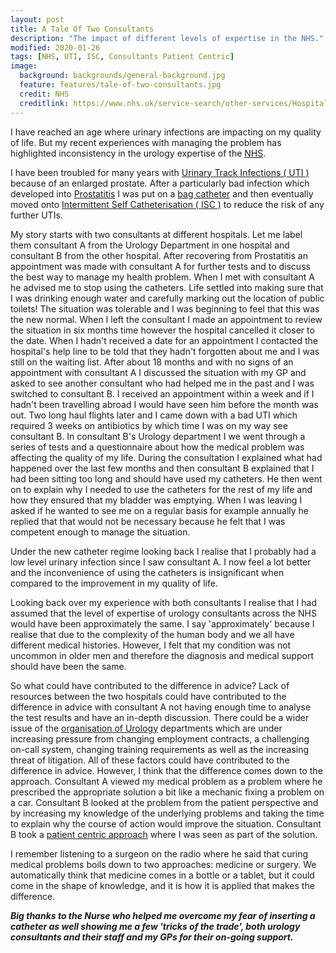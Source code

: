 ```yaml
---
layout: post
title: A Tale Of Two Consultants
description: "The impact of different levels of expertise in the NHS."
modified: 2020-01-26
tags: [NHS, UTI, ISC, Consultants Patient Centric]
image:
  background: backgrounds/general-background.jpg
  feature: features/tale-of-two-consultants.jpg
  credit: NHS
  creditlink: https://www.nhs.uk/service-search/other-services/Hospital/LocationSearch/8/Consultants
---
```

I have reached an age where urinary infections are impacting on my quality of life. But my recent experiences with managing the problem has highlighted inconsistency in the urology expertise of the [NHS](https://www.nhs.uk/).

I have been troubled for many years with [Urinary Track Infections ( UTI )](https://www.nhs.uk/conditions/urinary-tract-infections-utis/) because of an enlarged prostate. After a particularly bad infection which developed into [Prostatitis](https://www.nhs.uk/conditions/prostatitis/) I was put on a [bag catheter](https://dtinblack.github.io/medical-device-difference/) and then eventually moved onto [Intermittent Self Catheterisation ( ISC )](https://www.nhs.uk/conditions/urinary-catheters/types/) to reduce the risk of any further UTIs.

My story starts with two consultants at different hospitals. Let me label them consultant A from the Urology Department in one hospital and consultant B from the other hospital. After recovering from Prostatitis an appointment was made with consultant A for further tests and to discuss the best way to manage my health problem. When I met with consultant A he advised me to stop using the catheters.  Life settled into making sure that I was drinking enough water and carefully marking out the location of public toilets! The situation was tolerable and I was beginning to feel that this was the new normal. When I left the consultant I made an appointment to review the situation in six months time however the hospital cancelled it closer to the date. When I hadn't received a date for an appointment I contacted the hospital's help line to be told that they hadn't forgotten about me and I was still on the waiting list. After about 18 months and with no signs of an appointment with consultant A I discussed the situation with my GP and asked to see another consultant who had helped me in the past and I was switched to consultant B. I received an appointment within a week and if I hadn't been travelling abroad I would have seen him before the month was out.  Two long haul flights later and I came down with a bad UTI which required 3 weeks on antibiotics by which time I was on my way see consultant B. In consultant B's Urology department I we went through a series of tests and a questionnaire about how the medical problem was affecting the quality of my life. During the consultation I explained what had happened over the last few months and then consultant B explained that I had been sitting too long and should have used my catheters. He then went on to explain why I needed to use the catheters for the rest of my life and how they ensured that my bladder was emptying. When I was leaving I asked if he wanted to see me on a regular basis for example annually he replied that that would not be necessary because he felt that I was competent enough to manage the situation.

Under the new catheter regime looking back I realise that I probably had a low level urinary infection since I saw consultant A. I now feel a lot better and the inconvenience of using the catheters is insignificant when compared to the improvement in my quality of life.

Looking back over my experience with both consultants I realise that I had assumed that the level of expertise of urology consultants across the NHS would have been approximately the same. I say 'approximately' because I realise that due to the complexity of the human body and we all have different medical histories. However, I felt that my condition was not uncommon in older men and therefore the diagnosis and medical support should have been the same.

So what could have contributed to the difference in advice? Lack of resources between the two hospitals could have contributed to the difference in advice with consultant A not having enough time to analyse the test results and have an in-depth discussion. There could be a wider issue of the [organisation of Urology](https://www.urologynews.uk.com/features/features/post/training-to-be-a-urologist-how-risky-is-it) departments which are under increasing pressure from changing employment contracts, a challenging on-call system,  changing training requirements as well as the increasing threat of litigation. All of these factors could have contributed to the difference in advice. However, I think that the difference comes down to the approach. Consultant A viewed my medical problem as a problem where he prescribed the appropriate solution a bit like a mechanic fixing a problem on a car. Consultant B looked at the problem from the patient perspective and by increasing my knowledge of the underlying problems and taking the time to explain why the course of action would improve the situation. Consultant B took a [patient centric approach](https://www.england.nhs.uk/ourwork/patient-participation/) where I was seen as part of the solution.

I remember listening to a surgeon on the radio where he said that curing medical problems boils down to two approaches: medicine or surgery. We automatically think that medicine comes in a bottle or a tablet, but it could come in the shape of knowledge, and it is how it is applied that makes the difference.

<b><i>Big thanks to the Nurse who helped me overcome my fear of inserting a catheter as well showing me a few 'tricks of the trade', both urology consultants and their staff and my GPs for their on-going support.</i></b>

